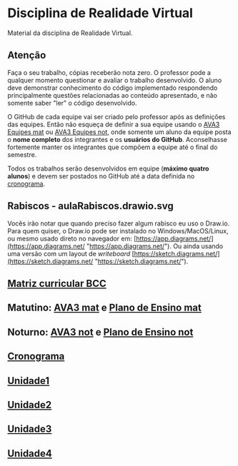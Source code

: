 
[AVA3 mat]: <https://ava3.furb.br/course/view.php?id=51174&section=0> "AVA3 matutino"  
[AVA3 Equipes mat]: <https://ava3.furb.br/mod/forum/view.php?id=1201759> "AVA3 Equipes matutino"  
[Plano de Ensino mat]: <https://ava3.furb.br/course/view.php?id=51174&section=1> "Plano de Ensino matutino"  

[AVA3 not]: <https://ava3.furb.br/course/view.php?id=51175&section=0> "AVA3 noturno"  
[AVA3 Equipes not]: <https://ava3.furb.br/mod/forum/view.php?id=1201769> "AVA3 Equipes noturno"  
[Plano de Ensino not]: <https://ava3.furb.br/course/view.php?id=51175&section=1> "Plano de Ensino noturno"  

[Cronograma]: <./cronograma.md> "Cronograma"  

# Disciplina de Realidade Virtual  

Material da disciplina de Realidade Virtual.  

## Atenção  

Faça o seu trabalho, cópias receberão nota zero. O professor pode a qualquer momento questionar e avaliar o trabalho desenvolvido. O aluno deve demonstrar conhecimento do código implementado respondendo principalmente questões relacionadas ao conteúdo apresentado, e não somente saber "ler" o código desenvolvido.  

O GitHub de cada equipe vai ser criado pelo professor após as definições das equipes. Então não esqueça de definir a sua equipe usando o [AVA3 Equipes mat] ou [AVA3 Equipes not], onde somente um aluno da equipe posta o **nome completo** dos integrantes e os **usuários do GitHub**. Aconselhasse fortemente manter os integrantes que compõem a equipe até o final do semestre.  

Todos os trabalhos serão desenvolvidos em equipe (**máximo quatro alunos**) e devem ser postados no GitHub até a data definida no [cronograma](cronograma.md "cronograma").  

## Rabiscos - aulaRabiscos.drawio.svg

Vocês irão notar que quando preciso fazer algum rabisco eu uso o Draw.io. Para quem quiser, o Draw.io pode ser instalado no Windows/MacOS/Linux, ou mesmo usado direto no navegador em: [https://app.diagrams.net/](https://app.diagrams.net/ "https://app.diagrams.net/"). Ou ainda usando uma versão com um layout de *writeboard* [https://sketch.diagrams.net/](https://sketch.diagrams.net/ "https://sketch.diagrams.net/").  

## [Matriz curricular BCC](<https://github.com/dalton-reis/dalton-reis/blob/main/_._/matriz_BCC.pdf> "Matriz curricular BCC")  

<!-- 
FIXME: 
trazer material sobre as opções para desenvolver em VR da Meta, Microsoft, etc  

Meta: Horizon Workrooms

Apple Vision Pro: [Vision](https://developer.apple.com/documentation/visionos)  
-->

## Matutino: [AVA3 mat] e [Plano de Ensino mat]  

## Noturno: [AVA3 not] e [Plano de Ensino not]  

## [Cronograma]  

## [Unidade1](Unidade1 "Unidade 1")  

## [Unidade2](Unidade2 "Unidade 2")  

## [Unidade3](Unidade3 "Unidade 3")  

## [Unidade4](Unidade4 "Unidade 4")  

<!-- ## Visão Geral

![Visão Geral](./visaoGeral.drawio.svg)   -->
